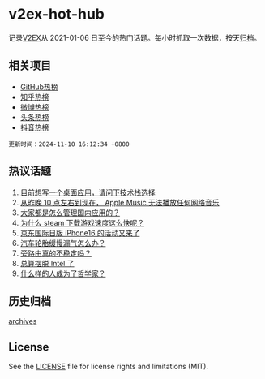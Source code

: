 # v2ex-hot-hub

 记录[V2EX](https://www.v2ex.com/)从 2021-01-06 日至今的热门话题。每小时抓取一次数据，按天[归档](archives)。
 
 ## 相关项目

- [GitHub热榜](https://github.com/lonnyzhang423/github-hot-hub)
- [知乎热榜](https://github.com/lonnyzhang423/zhihu-hot-hub)
- [微博热榜](https://github.com/lonnyzhang423/weibo-hot-hub)
- [头条热榜](https://github.com/lonnyzhang423/toutiao-hot-hub)
- [抖音热榜](https://github.com/lonnyzhang423/douyin-hot-hub)


 `更新时间：2024-11-10 16:12:34 +0800`

## 热议话题

1. [目前想写一个桌面应用，请问下技术栈选择](https://www.v2ex.com/t/1088076)
1. [从昨晚 10 点左右到现在， Apple Music 无法播放任何网络音乐](https://www.v2ex.com/t/1088125)
1. [大家都是怎么管理国内应用的？](https://www.v2ex.com/t/1088052)
1. [为什么 steam 下载游戏速度这么快呢？](https://www.v2ex.com/t/1088137)
1. [京东国际日版 iPhone16 的活动又来了](https://www.v2ex.com/t/1088086)
1. [汽车轮胎缓慢漏气怎么办？](https://www.v2ex.com/t/1088057)
1. [旁路由真的不稳定吗？](https://www.v2ex.com/t/1088148)
1. [总算摆脱 Intel 了](https://www.v2ex.com/t/1088119)
1. [什么样的人成为了哲学家？](https://www.v2ex.com/t/1088054)

## 历史归档

[archives](archives)

## License

See the [LICENSE](LICENSE) file for license rights and limitations (MIT).
